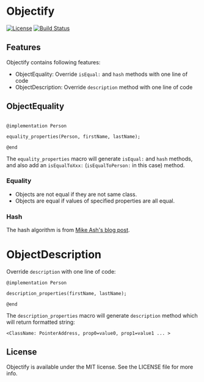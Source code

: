 # Objectify

[![License](https://img.shields.io/badge/license-MIT-blue.svg?style=flat)](https://github.com/crazytonyli/Objectify/blob/master/LICENSE)
[![Build Status](https://travis-ci.org/crazytonyli/Objectify.svg?branch=master)](https://travis-ci.org/crazytonyli/Objectify)

## Features

Objectify contains following features:

- ObjectEquality: Override `isEqual:` and `hash` methods with one line of code
- ObjectDescription: Override `description` method with one line of code

## ObjectEquality

```objc

@implementation Person

equality_properties(Person, firstName, lastName);

@end
```

The `equality_properties` macro will generate `isEqual:` and `hash` methods,
and also add an `isEqualToXxx:` (`isEqualToPerson:` in this case) method.

### Equality

* Objects are not equal if they are not same class.
* Objects are equal if values of specified properties are all equal.

### Hash

The hash algorithm is from [Mike Ash's blog post].

# ObjectDescription

Override `description` with one line of code:

```objc
@implementation Person

description_properties(firstName, lastName);

@end
```

The `description_properties` macro will generate `description` method
which will return formatted string:

    <ClassName: PointerAddress, prop0=value0, prop1=value1 ... >

## License

Objectify is available under the MIT license. See the LICENSE file for
more info.


[Mike Ash's blog post]: https://www.mikeash.com/pyblog/friday-qa-2010-06-18-implementing-equality-and-hashing.html
